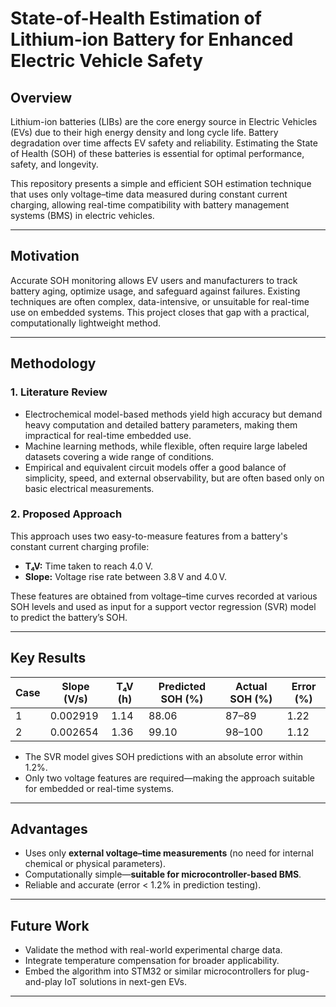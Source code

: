 # State-of-Health Estimation of Lithium-ion Battery for Enhanced Electric Vehicle Safety

## Overview
Lithium-ion batteries (LIBs) are the core energy source in Electric Vehicles (EVs) due to their high energy density and long cycle life. Battery degradation over time affects EV safety and reliability. Estimating the State of Health (SOH) of these batteries is essential for optimal performance, safety, and longevity.

This repository presents a simple and efficient SOH estimation technique that uses only voltage–time data measured during constant current charging, allowing real-time compatibility with battery management systems (BMS) in electric vehicles.

---

## Motivation
Accurate SOH monitoring allows EV users and manufacturers to track battery aging, optimize usage, and safeguard against failures. Existing techniques are often complex, data-intensive, or unsuitable for real-time use on embedded systems. This project closes that gap with a practical, computationally lightweight method.

---

## Methodology

### 1. Literature Review
- Electrochemical model-based methods yield high accuracy but demand heavy computation and detailed battery parameters, making them impractical for real-time embedded use.
- Machine learning methods, while flexible, often require large labeled datasets covering a wide range of conditions.
- Empirical and equivalent circuit models offer a good balance of simplicity, speed, and external observability, but are often based only on basic electrical measurements.

### 2. Proposed Approach
This approach uses two easy-to-measure features from a battery's constant current charging profile:

- **T₄V:** Time taken to reach 4.0 V.
- **Slope:** Voltage rise rate between 3.8 V and 4.0 V.

These features are obtained from voltage–time curves recorded at various SOH levels and used as input for a support vector regression (SVR) model to predict the battery’s SOH.

---

## Key Results

| Case | Slope (V/s) | T₄V (h) | Predicted SOH (%) | Actual SOH (%) | Error (%) |
|------|-------------|---------|-------------------|----------------|-----------|
| 1 | 0.002919 | 1.14 | 88.06 | 87–89 | 1.22 |
| 2 | 0.002654 | 1.36 | 99.10 | 98–100 | 1.12 |

- The SVR model gives SOH predictions with an absolute error within 1.2%.
- Only two voltage features are required—making the approach suitable for embedded or real-time systems.

---

## Advantages
- Uses only **external voltage–time measurements** (no need for internal chemical or physical parameters).
- Computationally simple—**suitable for microcontroller-based BMS**.
- Reliable and accurate (error < 1.2% in prediction testing).

---

## Future Work
- Validate the method with real-world experimental charge data.
- Integrate temperature compensation for broader applicability.
- Embed the algorithm into STM32 or similar microcontrollers for plug-and-play IoT solutions in next-gen EVs.

---


